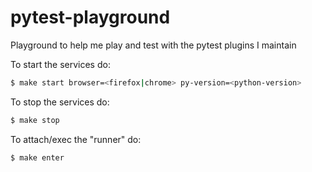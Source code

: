 # pytest-playground
Playground to help me play and test with the pytest plugins I maintain

To start the services do:

```bash
$ make start browser=<firefox|chrome> py-version=<python-version>
```

To stop the services do:

```bash
$ make stop
```

To attach/exec the "runner" do:

```bash
$ make enter
```
